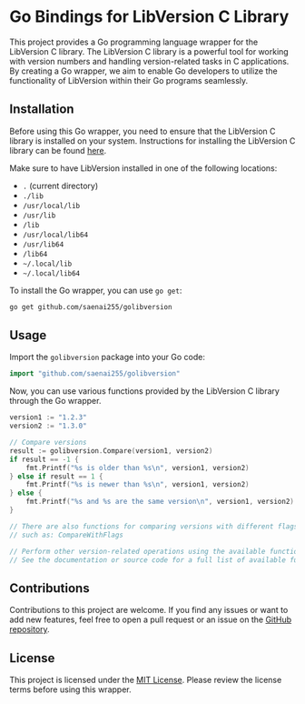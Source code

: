 # Go Bindings for LibVersion C Library

This project provides a Go programming language wrapper for the LibVersion C library. The LibVersion C library is a powerful tool for working with version numbers and handling version-related tasks in C applications. By creating a Go wrapper, we aim to enable Go developers to utilize the functionality of LibVersion within their Go programs seamlessly.

## Installation

Before using this Go wrapper, you need to ensure that the LibVersion C library is installed on your system. Instructions for installing the LibVersion C library can be found [here](https://github.com/repology/libversion).

Make sure to have LibVersion installed in one of the following locations:
 - `.` (current directory)
 - `./lib`
 - `/usr/local/lib`
 - `/usr/lib`
 - `/lib`
 - `/usr/local/lib64`
 - `/usr/lib64`
 - `/lib64`
 - `~/.local/lib`
 - `~/.local/lib64`

To install the Go wrapper, you can use `go get`:

```bash
go get github.com/saenai255/golibversion
```

## Usage

Import the `golibversion` package into your Go code:

```go
import "github.com/saenai255/golibversion"
```

Now, you can use various functions provided by the LibVersion C library through the Go wrapper.

```go
version1 := "1.2.3"
version2 := "1.3.0"

// Compare versions
result := golibversion.Compare(version1, version2)
if result == -1 {
    fmt.Printf("%s is older than %s\n", version1, version2)
} else if result == 1 {
    fmt.Printf("%s is newer than %s\n", version1, version2)
} else {
    fmt.Printf("%s and %s are the same version\n", version1, version2)
}

// There are also functions for comparing versions with different flags,
// such as: CompareWithFlags

// Perform other version-related operations using the available functions in the wrapper.
// See the documentation or source code for a full list of available functions.
```

## Contributions

Contributions to this project are welcome. If you find any issues or want to add new features, feel free to open a pull request or an issue on the [GitHub repository](https://github.com/saenai255/golibversion).

## License

This project is licensed under the [MIT License](https://github.com/saenai255/golibversion/blob/main/LICENSE). Please review the license terms before using this wrapper.